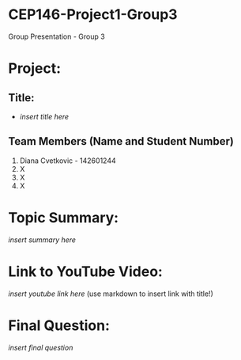 # CEP146-Project1-Group3
Group Presentation - Group 3

# Project:
## Title:
- *insert title here*
## Team Members (Name and Student Number)
1. Diana Cvetkovic - 142601244
2. X
3. X
4. X

# Topic Summary:
*insert summary here*

# Link to YouTube Video:
*insert youtube link here* (use markdown to insert link with title!)

# Final Question:
*insert final question*

